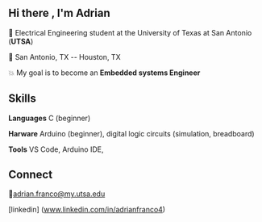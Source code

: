 ## Hi there , I'm Adrian
🔸 Electrical Engineering student at the University of Texas at San Antonio (**UTSA**)

🔸 San Antonio, TX -- Houston, TX

:boom: My goal is to become an **Embedded systems Engineer**


## Skills
**Languages** C (beginner)

**Harware** Arduino (beginner), digital logic circuits (simulation, breadboard)

**Tools** VS Code, Arduino IDE,


## Connect
🔸adrian.franco@my.utsa.edu

[linkedin] (www.linkedin.com/in/adrianfranco4)
<!--
**adrianthinks3/adrianthinks3** is a ✨ _special_ ✨ repository because its `README.md` (this file) appears on your GitHub profile.

Here are some ideas to get you started:

- 🔭 I’m currently working on ...
- 🌱 I’m currently learning ...
- 👯 I’m looking to collaborate on ...
- 🤔 I’m looking for help with ...
- 💬 Ask me about ...
- 📫 How to reach me: ...
- 😄 Pronouns: ...
- ⚡ Fun fact: ...
-->
